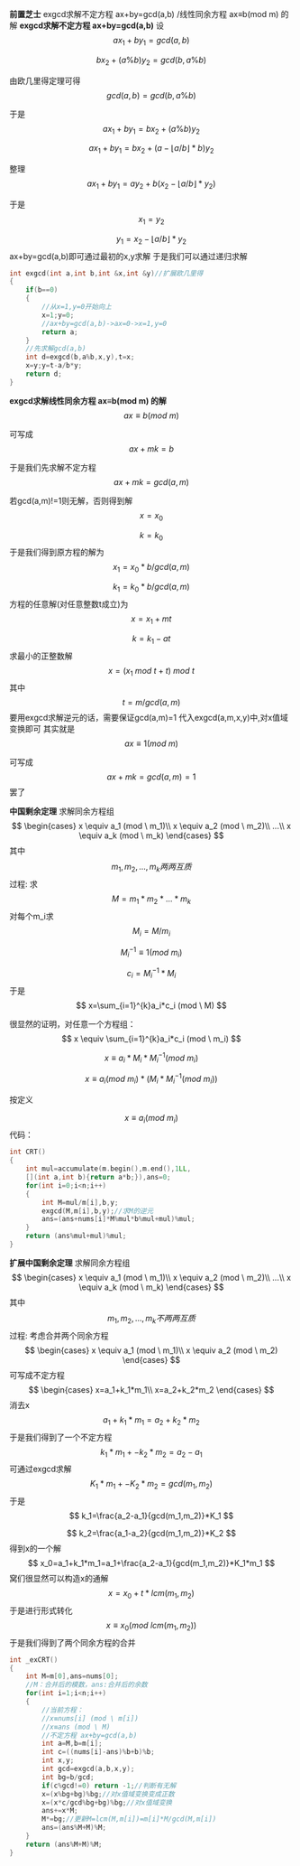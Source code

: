 **前置芝士**
exgcd求解不定方程 ax+by=gcd(a,b) /线性同余方程 ax≡b(mod m) 的解
**exgcd求解不定方程 ax+by=gcd(a,b)**
设
$$
ax_1+by_1=gcd(a,b)
$$

$$
bx_2+(a\%b)y_2=gcd(b,a\%b)
$$

由欧几里得定理可得
$$
gcd(a,b)=gcd(b,a\%b)
$$

于是
$$
ax_1+by_1=bx_2+(a\%b)y_2
$$

$$
ax_1+by_1=bx_2+(a-\lfloor a/b \rfloor*b)y_2
$$

整理
$$
ax_1+by_1=ay_2+b(x_2-\lfloor a/b \rfloor*y_2)
$$

于是
$$
x_1=y_2
$$

$$
y_1=x_2-\lfloor a/b \rfloor*y_2
$$
ax+by=gcd(a,b)即可通过最初的x,y求解
于是我们可以通过递归求解
```cpp
int exgcd(int a,int b,int &x,int &y)//扩展欧几里得
{
    if(b==0)
    {
        //从x=1,y=0开始向上
        x=1;y=0;
        //ax+by=gcd(a,b)->ax=0->x=1,y=0
        return a;
    }
    //先求解gcd(a,b)
    int d=exgcd(b,a%b,x,y),t=x;
    x=y;y=t-a/b*y;
    return d;
}
```

**exgcd求解线性同余方程 ax≡b(mod m) 的解**
$$
 ax \equiv b (mod \ m) 
$$

可写成
$$
ax+mk=b
$$

于是我们先求解不定方程
$$
ax+mk=gcd(a,m)
$$

若gcd(a,m)!=1则无解，否则得到解
$$
x=x_0
$$

$$
k=k_0
$$
于是我们得到原方程的解为
$$
x_1=x_0*b/gcd(a,m)
$$

$$
k_1=k_0*b/gcd(a,m)
$$
方程的任意解(对任意整数t成立)为
$$
x=x_1+mt
$$

$$
k=k_1-at
$$
求最小的正整数解
$$
x=(x_1 \ mod \ t +t) \ mod \ t
$$
其中
$$
t=m/gcd(a,m)
$$
要用exgcd求解逆元的话，需要保证gcd(a,m)=1
代入exgcd(a,m,x,y)中,对x值域变换即可
其实就是
$$
 ax \equiv 1 (mod \ m) 
$$

可写成
$$
ax+mk=gcd(a,m)=1
$$
罢了

**中国剩余定理**
求解同余方程组
$$
\begin{cases}
x \equiv a_1 (mod \ m_1)\\
x \equiv a_2 (mod \ m_2)\\
...\\
x \equiv a_k (mod \ m_k)
\end{cases}
$$
其中
$$
m_1,m_2,...,m_k两两互质
$$
过程:
求
$$
M=m_1*m_2*...*m_k
$$
对每个m_i求
$$
M_i=M/m_i
$$

$$
M_i^{-1} \equiv 1 (mod \ m_i)
$$

$$
c_i=M_i^{-1} * M_i
$$
于是
$$
x=\sum_{i=1}^{k}a_i*c_i (mod \ M)
$$

很显然的证明，对任意一个方程组：
$$
x \equiv \sum_{i=1}^{k}a_i*c_i (mod \ m_i)
$$

$$
x \equiv a_i*M_i*M_i^{-1} (mod \ m_i)
$$

$$
x \equiv a_i (mod \ m_i) * (M_i * M_i^{-1} (mod \ m_i))
$$

按定义

$$
x \equiv a_i (mod \ m_i)
$$
代码：
```cpp
int CRT()
{
    int mul=accumulate(m.begin(),m.end(),1LL,
    [](int a,int b){return a*b;}),ans=0;
    for(int i=0;i<n;i++)
    {
        int M=mul/m[i],b,y;
        exgcd(M,m[i],b,y);//求M的逆元
        ans=(ans+nums[i]*M%mul*b%mul+mul)%mul;
    }
    return (ans%mul+mul)%mul;
}
```

**扩展中国剩余定理**
求解同余方程组
$$
\begin{cases}
x \equiv a_1 (mod \ m_1)\\
x \equiv a_2 (mod \ m_2)\\
...\\
x \equiv a_k (mod \ m_k)
\end{cases}
$$
其中
$$
m_1,m_2,...,m_k不两两互质
$$
过程:
考虑合并两个同余方程
$$
\begin{cases}
x \equiv a_1 (mod \ m_1)\\
x \equiv a_2 (mod \ m_2)
\end{cases}
$$
可写成不定方程
$$
\begin{cases}
x=a_1+k_1*m_1\\
x=a_2+k_2*m_2
\end{cases}
$$
消去x
$$
a_1+k_1*m_1=a_2+k_2*m_2
$$
于是我们得到了一个不定方程
$$
k_1*m_1+-k_2*m_2=a_2-a_1
$$
可通过exgcd求解
$$
K_1*m_1+-K_2*m_2=gcd(m_1,m_2)
$$
于是
$$
k_1=\frac{a_2-a_1}{gcd(m_1,m_2)}*K_1
$$

$$
k_2=\frac{a_1-a_2}{gcd(m_1,m_2)}*K_2
$$
得到x的一个解
$$
x_0=a_1+k_1*m_1=a_1+\frac{a_2-a_1}{gcd(m_1,m_2)}*K_1*m_1
$$
窝们很显然可以构造x的通解
$$
x=x_0+t*lcm(m_1,m_2)
$$
于是进行形式转化
$$
x \equiv x_0 (mod \ lcm(m_1,m_2))
$$
于是我们得到了两个同余方程的合并
```cpp
int _exCRT()
{
    int M=m[0],ans=nums[0];
    //M：合并后的模数，ans:合并后的余数
    for(int i=1;i<n;i++)
    {
        //当前方程：
        //x≡nums[i] (mod \ m[i])
        //x≡ans (mod \ M)
        //不定方程 ax+by=gcd(a,b)
        int a=M,b=m[i];
        int c=((nums[i]-ans)%b+b)%b;
        int x,y;
        int gcd=exgcd(a,b,x,y);
        int bg=b/gcd;
        if(c%gcd!=0) return -1;//判断有无解
        x=(x%bg+bg)%bg;//对x值域变换变成正数
        x=(x*c/gcd%bg+bg)%bg;//对x值域变换
        ans+=x*M;
        M*=bg;//更新M=lcm(M,m[i])=m[i]*M/gcd(M,m[i])
        ans=(ans%M+M)%M;
    }
    return (ans%M+M)%M;
}
```





















